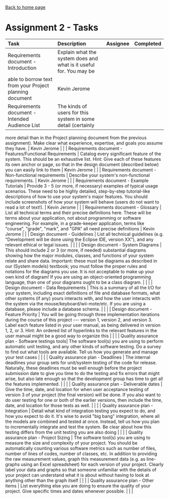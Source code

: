 [Back to home page](https://kevbot.github.io/cmpt275_fa2019_team8/)

# Assignment 2 - Tasks 

| Task | Description | Assignee | Completed |
| :----- | :----- | :-----: | :-----: | 
| Requirements document - Introduction | Explain what the system does and what is it useful for. You may be
able to borrow text from your Project planning document | Kevin Jerome | |
| Requirements document - Intended Audience List | The kinds of users for this system in some detail (certainly
more detail than in the Project planning document from the previous assignment).
Make clear what experience, expertise, and goals you assume they have. | Kevin Jerome | |
| Requirements document - Features/Functional Requirements | Catalog every significant feature of the
system. This should be an exhaustive list. Hint: Give each of these features its own
anchor or page, so that in the design document (described below) you can easily link
to them | Kevin Jerome | |
| Requirements document - Non-functional requirements | Describe your system's non-functional requirements. | Kevin Jerome | |
| Requirements document - Example Tutorials | Provide 3 - 5 (or more, if necessary) examples of typical usage
scenarios. These need to be highly detailed, step-by-step tutorial-like descriptions of
how to use your system's major features. You should include screenshots of how
your system will behave (users do not want to read a lot of text!). | Kevin Jerome | |
| Requirements document - Glossary | List all technical terms and their precise definitions here. These will be
terms about your application, not about programming or software engineering. For
example, in a grade-keeper application, terms like "course", "grade", "mark", and
"GPA" all need precise definitions | Kevin Jerome | |
| Design document - Guidelines | List all technical guidelines (e.g. "Development will be done using the
Eclipse IDE, version XX"), and any relevant ethical or legal issues. | | |
| Design document - System Diagrams | This should include 2 or 3 (or more, if needed) substantial
diagrams showing how the major modules, classes, and functions of your system
relate and share data. Important: these must be diagrams as described in our (System
models) textbook; you must follow the proper rules and notations for the diagrams
you use. It is not acceptable to make up your own kind of diagram! If you are using
an object-oriented programming language, than one of your diagrams ought to be a
class diagram. | | |
| Design document - Data Requirements | This is a summary of all the I/O for your system, including
exact definitions of file and database formats, what other systems (if any) yours
interacts with, and how the user interacts with the system via the
mouse/keyboard/wii-mote/etc. If you are using a database, please include a database
schema. | | |
| Design document - Feature Priority | You will be going through three implementation iterations during
the course of this project --- version 1, version 2, and version 3. Label each feature
listed in your user manual, as being delivered in version 1, 2, or 3. Hint: An ordered
list of hyperlinks to the relevant features in the user manual might be a good way to
organize this | | |
| Quality assurance plan - Software testings tools| The software tool(s) you are using to perform automatic unit testing, and any other
kinds of software testing. Do a survey to find out what tools are available. Tell us
how you generate and manage your test cases | | |
| Quality assurance plan - Deadlines | The internal deadlines your group sets for unit/system testing of the code for release.
Naturally, these deadlines must be well enough before the project submission date to
give you time to do the testing and fix errors that might arise, but also late enough so
that the development group has time to get all the features implemented. | | |
| Quality assurance plan - Deliverable dates | Give the time, date, and location for when user acceptance testing of version 3 of
your project (the final version) will be done. If you also want to do user testing for
one or both of the earlier versions, then include the time, date, and location for those
tests as well. | | |
| Quality assurance plan - Integration | Detail what kind of integration testing you expect to do, and how you expect to do it.
It's wise to avoid "big bang" integration, where all the models are combined and
tested at once. Instead, tell us how you plan to incrementally integrate and test the
system. Be clear about how this testing differs from the unit testing you are also
doing | | |
| Quality assurance plan - Project Sizing | The software tool(s) you are using to measure the size and complexity of your
project. You should be automatically counting various software metrics such as
number of files, number of lines of codes, number of classes, etc.
In addition to providing the raw measurement values, graph this measurement data
(e.g. as line-graphs using an Excel spreadsheet) for each version of your project.
Clearly label your data and graphs so that someone unfamiliar with the details of
your project can understand what it is about without having to look at anything other
than the graph itself | | |
| Quality assurance plan - Other items | List everything else you are doing to ensure the quality of your project. Give specific
times and dates whenever possible. | | |